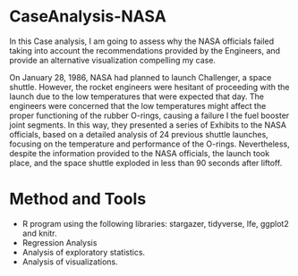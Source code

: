 # CaseAnalysis-NASA
In this Case analysis, I am going to assess why the NASA officials failed taking into account the recommendations provided by the Engineers, and provide an alternative visualization compelling my case.

On January 28, 1986, NASA had planned to launch Challenger, a space shuttle. However, the rocket engineers were hesitant of proceeding with the launch due to the low temperatures that were expected that day. The engineers were concerned that the low temperatures might affect the proper functioning of the rubber O-rings, causing a failure I the fuel booster joint segments. In this way, they presented a series of Exhibits to the NASA officials, based on a detailed analysis of 24 previous shuttle launches, focusing on the temperature and performance of the O-rings. Nevertheless, despite the information provided to the NASA officials, the launch took place, and the space shuttle exploded in less than 90 seconds after liftoff. 

# Method and Tools
- R program using the following libraries: stargazer, tidyverse, lfe, ggplot2 and knitr.
- Regression Analysis
- Analysis of exploratory statistics.
- Analysis of visualizations.
